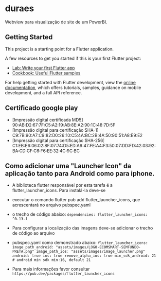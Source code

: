 # duraes

Webview para visualização de site de um PowerBI.

## Getting Started

This project is a starting point for a Flutter application.

A few resources to get you started if this is your first Flutter project:

- [Lab: Write your first Flutter app](https://docs.flutter.dev/get-started/codelab)
- [Cookbook: Useful Flutter samples](https://docs.flutter.dev/cookbook)

For help getting started with Flutter development, view the
[online documentation](https://docs.flutter.dev/), which offers tutorials,
samples, guidance on mobile development, and a full API reference.



## Certificado google play

- [Impressão digital certificada MD5] 90:AB:D2:67:7F:C5:A2:19:AB:8E:A2:90:1C:48:7D:5F
- [Impressão digital para certificação SHA-1] C9:7B:90:A7:C9:82:D0:26:10:C5:4A:BC:2B:4A:50:90:51:A8:E9:E2
- [Impressão digital para certificação SHA-256] C1:EB:E6:06:02:8F:07:74:D5:ED:A9:47:FE:A4:F3:50:07:DD:FD:42:03:92:BA:CD:CF:C6:F6:EE:32:4C:9C:BC


## Como adicionar uma "Launcher Icon" da aplicação tanto para Android como para iphone.

- A biblioteca flutter responsável por esta tarefa é a flutter_launcher_icons. Para instalá-la deve-se 
- executar o comando flutter pub add flutter_launcher_icons, que acrescentará no arquivo pubspec.yaml
- o trecho de código abaixo:
``dependencies:
  flutter_launcher_icons: ^0.13.1``

- Para configurar a localização das imagens deve-se adicionar o trecho de código ao arquivo
- pubspec.yaml como demonstrado abaixo:
``flutter_launcher_icons:
  image_path_android: "assets/images/LOGO-ECOMSMART-SEMFUNDO-PRETA.png"
  image_path_ios: "assets/images/image_launcher.png"
  android: true
  ios: true
  remove_alpha_ios: true
  min_sdk_android: 21 # android min sdk min:16, default 21``

- Para mais informações favor consultar ``https://pub.dev/packages/flutter_launcher_icons`` 